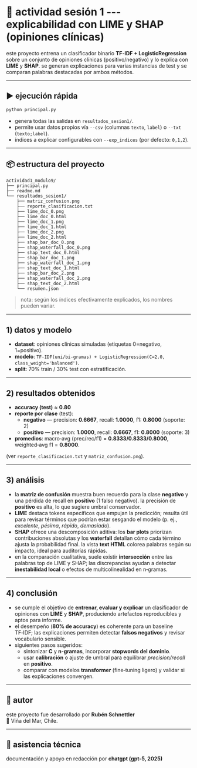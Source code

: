 # 📘 actividad sesión 1 --- explicabilidad con LIME y SHAP (opiniones clínicas)

este proyecto entrena un clasificador binario **TF‑IDF + LogisticRegression** sobre un conjunto
de opiniones clínicas (positivo/negativo) y lo explica con **LIME** y **SHAP**. se generan
explicaciones para varias instancias de test y se comparan palabras destacadas por ambos métodos.

---

## ▶️ ejecución rápida

```bash
python principal.py
```

- genera todas las salidas en `resultados_sesion1/`.  
- permite usar datos propios vía `--csv` (columnas `texto`, `label`) o `--txt` (`texto;label`).  
- índices a explicar configurables con `--exp_indices` (por defecto: `0,1,2`).  

---

## 📦 estructura del proyecto

```
actividad1_modulo9/
├── principal.py
├── readme.md
└── resultados_sesion1/
    ├── matriz_confusion.png
    ├── reporte_clasificacion.txt
    ├── lime_doc_0.png
    ├── lime_doc_0.html
    ├── lime_doc_1.png
    ├── lime_doc_1.html
    ├── lime_doc_2.png
    ├── lime_doc_2.html
    ├── shap_bar_doc_0.png
    ├── shap_waterfall_doc_0.png
    ├── shap_text_doc_0.html
    ├── shap_bar_doc_1.png
    ├── shap_waterfall_doc_1.png
    ├── shap_text_doc_1.html
    ├── shap_bar_doc_2.png
    ├── shap_waterfall_doc_2.png
    ├── shap_text_doc_2.html
    └── resumen.json
```

> nota: según los índices efectivamente explicados, los nombres pueden variar.

---

## 1) datos y modelo

- **dataset**: opiniones clínicas simuladas (etiquetas 0=negativo, 1=positivo).  
- **modelo**: `TF‑IDF(uni/bi‑gramas) + LogisticRegression(C=2.0, class_weight='balanced')`.  
- **split**: 70% train / 30% test con estratificación.  

---

## 2) resultados obtenidos

- **accuracy (test)** ≈ **0.80**  
- **reporte por clase** (test):  
  - **negativo** — precision: **0.6667**, recall: **1.0000**, f1: **0.8000** (soporte: 2)  
  - **positivo** — precision: **1.0000**, recall: **0.6667**, f1: **0.8000** (soporte: 3)  
- **promedios**: macro‑avg (prec/rec/f1) = **0.8333/0.8333/0.8000**, weighted‑avg f1 = **0.8000**.  

(ver `reporte_clasificacion.txt` y `matriz_confusion.png`).  

---

## 3) análisis

- la **matriz de confusión** muestra buen recuerdo para la clase **negativo** y una pérdida de recall en
  **positivo** (1 falso negativo). la precisión de **positivo** es alta, lo que sugiere umbral conservador.  
- **LIME** destaca tokens específicos que empujan la predicción; resulta útil para revisar términos que
  podrían estar sesgando el modelo (p. ej., *excelente*, *pésima*, *rápido*, *demasiado*).  
- **SHAP** ofrece una descomposición aditiva: los **bar plots** priorizan contribuciones absolutas y los
  **waterfall** detallan cómo cada término ajusta la probabilidad final. la vista **text HTML** colorea
  palabras según su impacto, ideal para auditorías rápidas.  
- en la comparación cualitativa, suele existir **intersección** entre las palabras top de LIME y SHAP; las
  discrepancias ayudan a detectar **inestabilidad local** o efectos de multicolinealidad en n‑gramas.  

---

## 4) conclusión

- se cumple el objetivo de **entrenar, evaluar y explicar** un clasificador de opiniones con **LIME** y
  **SHAP**, produciendo artefactos reproducibles y aptos para informe.  
- el desempeño (**80% de accuracy**) es coherente para un baseline TF‑IDF; las explicaciones permiten
  detectar **falsos negativos** y revisar vocabulario sensible.  
- siguientes pasos sugeridos:  
  - sintonizar **C** y **n‑gramas**, incorporar **stopwords del dominio**.  
  - usar **calibración** o ajuste de umbral para equilibrar *precision/recall* en **positivo**.  
  - comparar con modelos **transformer** (fine‑tuning ligero) y validar si las explicaciones convergen.  

---

## 👤 autor

este proyecto fue desarrollado por **Rubén Schnettler**  
📍 Viña del Mar, Chile.  

---

## 🤖 asistencia técnica

documentación y apoyo en redacción por **chatgpt (gpt-5, 2025)**
